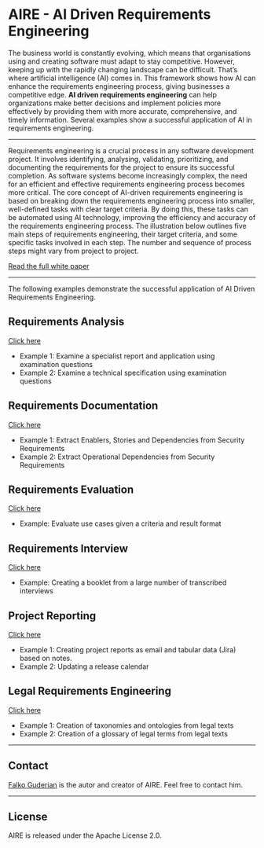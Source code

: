 # AIRE - AI Driven Requirements Engineering

The business world is constantly evolving, which means that organisations using and creating software must adapt to stay competitive. However, keeping up with the rapidly changing landscape can be difficult. That’s where artificial intelligence (AI) comes in. This framework shows how AI can enhance the requirements engineering process, giving businesses a competitive edge. **AI driven requirements engineering** can help organizations make better decisions and implement policies more effectively by providing them with more accurate, comprehensive, and timely information. Several examples show a successful application of AI in requirements engineering.

---
Requirements engineering is a crucial process in any software development project. It involves identifying, analysing, validating, prioritizing, and documenting the requirements for the project to ensure its successful completion. As software systems become increasingly complex, the need for an efficient and effective requirements engineering process becomes more critical. The core concept of AI-driven requirements engineering is based on breaking down the requirements engineering process into smaller, well-defined tasks with clear target criteria. By doing this, these tasks can be automated using AI technology, improving the efficiency and accuracy of the requirements engineering process. The illustration below outlines five main steps of requirements engineering, their target criteria, and some specific tasks involved in each step. The number and sequence of process steps might vary from project to project.


[Read the full white paper](./whitepaper.md)

---
The following examples demonstrate the successful application of AI Driven Requirements Engineering.

## Requirements Analysis
[Click here](./analysis/README.md)
- Example 1: Examine a specialist report and application using examination questions
- Example 2: Examine a technical specification using examination questions

## Requirements Documentation
[Click here](./documentation/README.md)
- Example 1: Extract Enablers, Stories and Dependencies from Security Requirements
- Example 2: Extract Operational Dependencies from Security Requirements

## Requirements Evaluation
[Click here](./evaluation/README.md)
- Example: Evaluate use cases given a criteria and result format

## Requirements Interview
[Click here](./interview/README.md)
- Example: Creating a booklet from a large number of transcribed interviews

## Project Reporting
[Click here](./report/README.md)
- Example 1: Creating project reports as email and tabular data (Jira) based on notes.
- Example 2: Updating a release calendar

## Legal Requirements Engineering
[Click here](./legal_engineering/README.md)
- Example 1: Creation of taxonomies and ontologies from legal texts
- Example 2: Creation of a glossary of legal terms from legal texts

---
## Contact
[Falko Guderian](https://github.com/FalkoGuderian/CV) is the autor and creator of AIRE. Feel free to contact him.

---

## License
AIRE is released under the Apache License 2.0.
